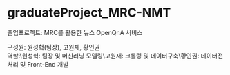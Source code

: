 # graduateProject_MRC-NMT
졸업프로젝트: MRC를 활용한 뉴스 OpenQnA 서비스

구성원: 원성혁(팀장), 고원재, 황인권 \
역할:\원성혁: 팀장 및 머신러닝 모델링\고원재: 크롤링 및 데이터구축\황인권: 데이터전처리 및 Front-End 개발
